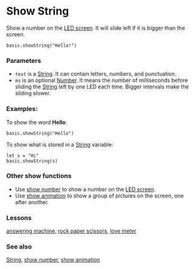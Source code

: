 # Show String

Show a number on the [LED screen](/device/screen). It will slide left if it is bigger than the screen.

```sig
basic.showString("Hello!")
```

### Parameters

* `text` is a [String](/reference/types/string). It can contain letters, numbers, and punctuation.
* `ms` is an optional [Number](/reference/types/number). It means the number of milliseconds before sliding the [String](/reference/types/string) left by one LED each time. Bigger intervals make the sliding slower.

### Examples:

To show the word **Hello**:

```blocks
basic.showString("Hello")
```

To show what is stored in a [String](/reference/types/string) variable:

```blocks
let s = "Hi"
basic.showString(s)
```

### Other show functions

* Use [show number](/reference/basic/show-number) to show a number on the [LED screen](/device/screen).
* Use [show animation](/reference/basic/show-animation) to show a group of pictures on the screen, one after another.

### Lessons

[answering machine](/lessons/answering-machine), [rock paper scissors](/lessons/rock-paper-scissors), [love meter](/lessons/love-meter)

### See also

[String](/reference/types/string), [show number](/reference/basic/show-number), [show animation](/reference/basic/show-animation)

